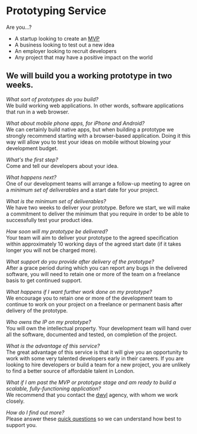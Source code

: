 # Prototyping Service

Are you...?

+ A startup looking to create an [MVP](http://en.wikipedia.org/wiki/Minimum_viable_product)
+ A business looking to test out a new idea
+ An employer looking to recruit developers
+ Any project that may have a positive impact on the world

## We will build you a working prototype in two weeks.

*What sort of prototypes do you build?*  
We build working web applications. In other words, software applications that run in a web browser.

*What about mobile phone apps, for iPhone and Android?*  
We can certainly build native apps, but when building a prototype we strongly recommend starting with a browser-based application. Doing it this way will allow you to test your ideas on mobile without blowing your development budget.

*What's the first step?*  
Come and tell our developers about your idea.

*What happens next?*  
One of our development teams will arrange a follow-up meeting to agree on a *minimum set of deliverables* and a start date for your project.

*What is the minimum set of deliverables?*  
We have two weeks to deliver your prototype. Before we start, we will make a commitment to deliver the minimum that you require in order to be able to successfully test your product idea.

*How soon will my prototype be delivered?*  
Your team will aim to deliver your prototype to the agreed specification within approximately 10 working days of the agreed start date (if it takes longer you will not be charged more).

*What support do you provide after delivery of the prototype?*  
After a grace period during which you can report any bugs in the delivered software, you will need to retain one or more of the team on a freelance basis to get continued support.

*What happens if I want further work done on my prototype?*  
We encourage you to retain one or more of the development team to continue to work on your project on a freelance or permanent basis after delivery of the prototype.

*Who owns the IP on my prototype?*  
You will own the intellectual property. Your development team will hand over all the software, documented and tested, on completion of the project.

*What is the advantage of this service?*  
The great advantage of this service is that it will give you an opportunity to work with some very talented developers early in their careers. If you are looking to hire developers or build a team for a new project, you are unlikely to find a better source of affordable talent in London.

*What if I am past the MVP or prototype stage and am ready to build a scalable, fully-functioning application?*  
We recommend that you contact the [dwyl](http://dwyl.io) agency, with whom we work closely.

*How do I find out more?*  
Please answer these <a href="https://docs.google.com/forms/d/1u5f_efLMX9dFQSAMnNv1Wx54CDC7XbU9QMpfCRntFNw/viewform" class="margin" target="_newtab">quick questions</a> so we can understand how best to support you.

